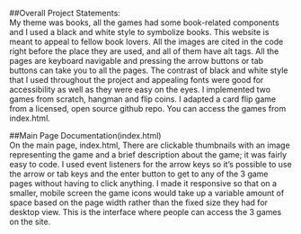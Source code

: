 ##Overall Project Statements:</br>
My theme was books, all the games had some book-related components and I used a black and white style to symbolize books. This website is meant to appeal to fellow book lovers.
All the images are cited in the code right before the place they are used, and all of them have alt tags.
All the pages are keyboard navigable and pressing the arrow buttons or tab buttons can take you to all the pages.
The contrast of black and white style that I used throughout the project and appealing fonts were good for accessibility as well as they were easy on the eyes. 
I implemented two games from scratch, hangman and flip coins. I adapted a card flip game from a licensed, open source github repo. You can access the games from index.html.

##Main Page Documentation(index.html)</br>
On the main page, index.html, There are clickable thumbnails with an image representing the game and a brief description about the game; it was fairly easy to code. I used event listeners for the arrow keys so it’s possible to use the arrow or tab keys and the enter button to get to any of the 3 game pages without having to click anything.  I made it responsive so that on a smaller, mobile screen the game icons would take up a variable amount of space based on the page width rather than the fixed size they had for desktop view. This is the interface where people can access the 3 games on the site.













